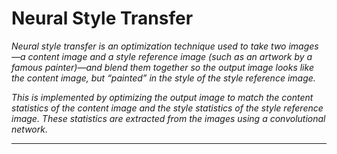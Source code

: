 # Neural Style Transfer

_Neural style transfer is an optimization technique used to take two images—a content image and a style reference image (such as an artwork by a famous painter)—and blend them together so the output image looks like the content image, but “painted” in the style of the style reference image._

_This is implemented by optimizing the output image to match the content statistics of the content image and the style statistics of the style reference image. These statistics are extracted from the images using a convolutional network._
<hr>
